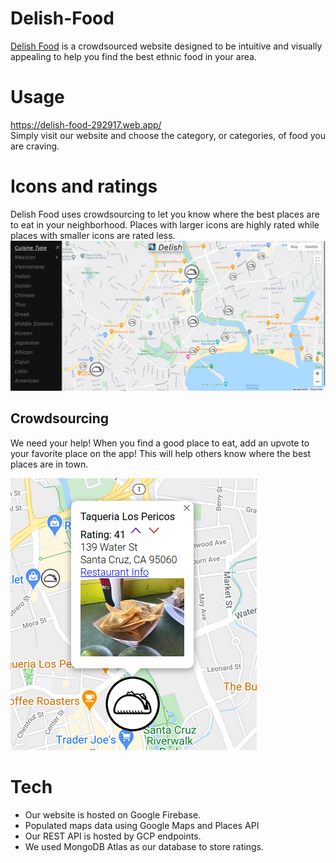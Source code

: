 # Delish-Food
[Delish Food](https://delish-food-292917.web.app/) is a crowdsourced website designed to be intuitive and visually appealing to help you find the best ethnic food in your area. 

# Usage
https://delish-food-292917.web.app/ \
Simply visit our website and choose the category, or categories, of food you are craving.

# Icons and ratings
Delish Food uses crowdsourcing to let you know where the best places are to eat in your neighborhood. Places with larger icons are highly rated while places with smaller icons are rated less.
![map](readme-images/map.png)

## Crowdsourcing
We need your help! When you find a good place to eat, add an upvote to your favorite place on the app! This will help others know where the best places are in town. 

![upvote](readme-images/pericos.png)

# Tech
* Our website is hosted on Google Firebase.
* Populated maps data using Google Maps and Places API
* Our REST API is hosted by GCP endpoints.
* We used MongoDB Atlas as our database to store ratings.
